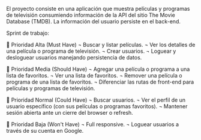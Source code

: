 El proyecto consiste en una aplicación que muestra películas y programas de televisión consumiendo información de la API 
del sitio The Movie Database (TMDB). La información del usuario persiste en el back-end.

Sprint de trabajo:

📕 Prioridad Alta (Must Have)
¬ Buscar y listar películas.
¬ Ver los detalles de una película o programa de televisión.
¬ Crear usuarios.
¬ Loguear y desloguear usuarios manejando persistencia de datos.

📘 Prioridad Media (Should Have)
¬ Agregar una película o programa a una lista de favoritos.
¬ Ver una lista de favoritos.
¬ Remover una película o programa de una lista de favoritos.
¬ Diferenciar las rutas de front-end para películas y programas de televisión.

📗 Prioridad Normal (Could Have)
¬ Buscar usuarios.
¬ Ver el perfil de un usuario específico (con sus películas o programas favoritos).
¬ Mantener sesión abierta ante un cierre del browser o refresh.

📓 Prioridad Baja (Won't Have)
¬ Full responsive.
¬ Loguear usuarios a través de su cuenta en Google.
